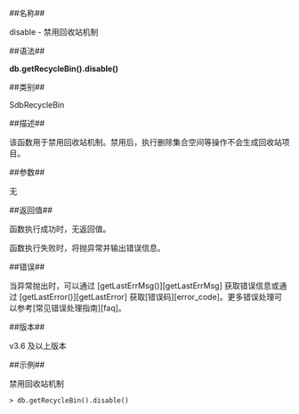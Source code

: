 ##名称##

disable - 禁用回收站机制

##语法##

**db.getRecycleBin().disable()**

##类别##

SdbRecycleBin

##描述##

该函数用于禁用回收站机制。禁用后，执行删除集合空间等操作不会生成回收站项目。

##参数##

无

##返回值##

函数执行成功时，无返回值。

函数执行失败时，将抛异常并输出错误信息。

##错误##

当异常抛出时，可以通过 [getLastErrMsg()][getLastErrMsg] 获取错误信息或通过 [getLastError()][getLastError] 获取[错误码][error_code]。更多错误处理可以参考[常见错误处理指南][faq]。

##版本##

v3.6 及以上版本

##示例##

禁用回收站机制

```lang-javascript
> db.getRecycleBin().disable()
```

[^_^]:
    本文使用的所有引用及链接
[getLastErrMsg]:manual/Manual/Sequoiadb_Command/Global/getLastErrMsg.md
[getLastError]:manual/Manual/Sequoiadb_Command/Global/getLastError.md
[faq]:manual/FAQ/faq_sdb.md
[error_code]:manual/Manual/Sequoiadb_error_code.md
